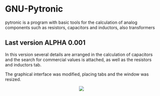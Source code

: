 # GNU-Pytronic
pytronic is a program with basic tools for the calculation of analog components such as resistors, capacitors and inductors, also transformers


## Last version ALPHA 0.001
In this version several details are arranged in the calculation of capacitors and the search for commercial values ​​is attached, as well as the resistors and inductors tab.

The graphical interface was modified, placing tabs and the window was resized.

<p align="center"><img src="https://github.com/l337quez/GNU-Pytronic/blob/master/Sources/versiones/V%200.001.jpg"></p>  
